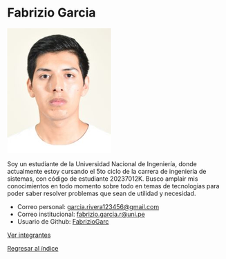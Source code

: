 # Fabrizio Garcia

![Fabrizio Garcia](Fabrizio.jpg)

Soy un estudiante de la Universidad Nacional de Ingeniería, donde actualmente estoy cursando el 5to ciclo de la carrera de ingeniería de sistemas, con código de estudiante 20237012K. Busco amplair mis conocimientos en todo momento sobre todo en temas de tecnologias para poder saber resolver problemas que sean de utilidad y necesidad.

- Correo personal: garcia.rivera123456@gmail.com
- Correo institucional: fabrizio.garcia.r@uni.pe
- Usuario de Github: [FabrizioGarc](https://github.com/FabrizioGarc)

[Ver integrantes](../integrantesdegrupo.md)

[Regresar al índice](../../LÉAME.md)
